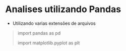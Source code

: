 # Analises utilizando Pandas

- Utilizando varias extensões de arquivos


> 
> import pandas as pd
> 
> import matplotlib.pyplot as plt
>
> 